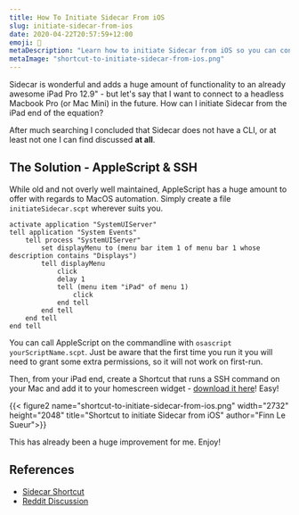 ```yaml
---
title: How To Initiate Sidecar From iOS
slug: initiate-sidecar-from-ios
date: 2020-04-22T20:57:59+12:00
emoji: 📱
metaDescription: "Learn how to initiate Sidecar from iOS so you can connect to a headless Mac!"
metaImage: "shortcut-to-initiate-sidecar-from-ios.png"
---
```


Sidecar is wonderful and adds a huge amount of functionality to an already awesome iPad Pro 12.9" - but let's say that I want to connect to a headless Macbook Pro (or Mac Mini) in the future. How can I initiate Sidecar from the iPad end of the equation?

<!--more-->

After much searching I concluded that Sidecar does not have a CLI, or at least not one I can find discussed __at all__.

## The Solution - AppleScript & SSH

While old and not overly well maintained, AppleScript has a huge amount to offer with regards to MacOS automation. Simply create a file `initiateSidecar.scpt` wherever suits you.

```applescript
activate application "SystemUIServer"
tell application "System Events"
    tell process "SystemUIServer"
        set displayMenu to (menu bar item 1 of menu bar 1 whose description contains "Displays")
        tell displayMenu
            click
            delay 1
            tell (menu item "iPad" of menu 1)
                click
            end tell
        end tell
    end tell
end tell
```

You can call AppleScript on the commandline with `osascript yourScriptName.scpt`. Just be aware that the first time you run it you will need to grant some extra permissions, so it will not work on first-run.

Then, from your iPad end, create a Shortcut that runs a SSH command on your Mac and add it to your homescreen widget - [download it here][shortcut]! Easy!

{{< figure2 name="shortcut-to-initiate-sidecar-from-ios.png" width="2732" height="2048" title="Shortcut to initiate Sidecar from iOS" author="Finn Le Sueur">}}

This has already been a huge improvement for me. Enjoy!

## References
- [Sidecar Shortcut][shortcut]
- [Reddit Discussion][reddit]

[shortcut]: https://www.icloud.com/shortcuts/fc7dea1568204200aede157cf0c28fd1 "Download Sidecar Shortcut"
[reddit]: https://www.reddit.com/r/shortcuts/comments/fzjlil/initiate_sidecar_from_ipad/fn509uh/ "Reddit Discussion"
